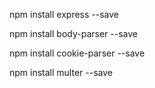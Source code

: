 npm install express --save

npm install body-parser --save

npm install cookie-parser --save

npm install multer --save
